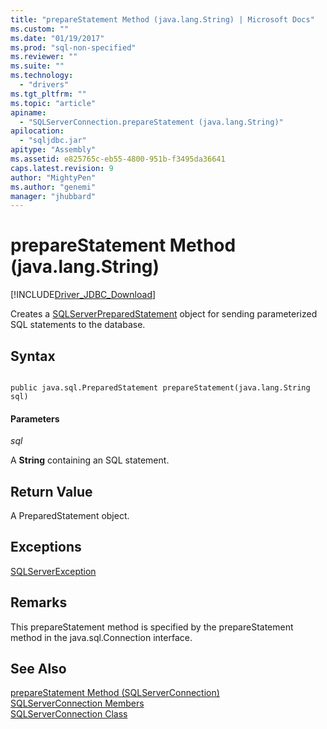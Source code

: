 ```yaml
---
title: "prepareStatement Method (java.lang.String) | Microsoft Docs"
ms.custom: ""
ms.date: "01/19/2017"
ms.prod: "sql-non-specified"
ms.reviewer: ""
ms.suite: ""
ms.technology: 
  - "drivers"
ms.tgt_pltfrm: ""
ms.topic: "article"
apiname: 
  - "SQLServerConnection.prepareStatement (java.lang.String)"
apilocation: 
  - "sqljdbc.jar"
apitype: "Assembly"
ms.assetid: e825765c-eb55-4800-951b-f3495da36641
caps.latest.revision: 9
author: "MightyPen"
ms.author: "genemi"
manager: "jhubbard"
---
```

# prepareStatement Method (java.lang.String)
[!INCLUDE[Driver_JDBC_Download](..%2FToken%2FDriver_JDBC_Download.md)]

  Creates a [SQLServerPreparedStatement](../Topic/SQLServerPreparedStatement%20Class.md) object for sending parameterized SQL statements to the database.  
  
## Syntax  
  
```  
  
public java.sql.PreparedStatement prepareStatement(java.lang.String sql)  
```  
  
#### Parameters  
 *sql*  
  
 A **String** containing an SQL statement.  
  
## Return Value  
 A PreparedStatement object.  
  
## Exceptions  
 [SQLServerException](../Topic/SQLServerException%20Class.md)  
  
## Remarks  
 This prepareStatement method is specified by the prepareStatement method in the java.sql.Connection interface.  
  
## See Also  
 [prepareStatement Method &#40;SQLServerConnection&#41;](../Topic/prepareStatement%20Method%20(SQLServerConnection).md)   
 [SQLServerConnection Members](../Topic/SQLServerConnection%20Members.md)   
 [SQLServerConnection Class](../Topic/SQLServerConnection%20Class.md)  
  
  